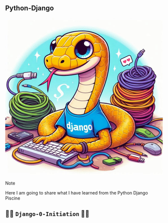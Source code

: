 ## Python-Django
![](django.jpeg)

> [!NOTE]
> Here I am going to share what I have learned from the Python Django Piscine

## 👨‍🌾 `Django-0-Initiation` 👨‍🌾